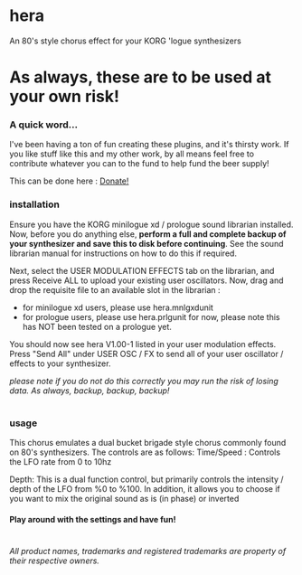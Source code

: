 # hera
An 80's style chorus effect for your KORG 'logue synthesizers


# As always, these are to be used at your own risk!

### A quick word...
I've been having a ton of fun creating these plugins, and it's thirsty work. If you like stuff like this and my other work, by all means feel free to contribute whatever you can to the fund to help fund the beer supply!

This can be done here :  [Donate!](https://www.paypal.com/cgi-bin/webscr?cmd=_s-xclick&hosted_button_id=MSTCVLXMG7Z5J&source=url)




### installation

Ensure you have the KORG minilogue xd / prologue sound librarian installed. Now, before you do anything else, **perform a full and complete backup of your synthesizer and save this to disk before continuing**. See the sound librarian manual for instructions on how to do this if required.

Next, select the USER MODULATION EFFECTS tab on the librarian, and press Receive ALL to upload your existing user oscillators. Now, drag and drop the requisite file to an available slot in the librarian :
 - for minilogue xd users, please use hera.mnlgxdunit
 - for prologue users, please use hera.prlgunit for now, please note this has NOT been tested on a prologue yet.

You should now see hera V1.00-1 listed in your user modulation effects. Press "Send All" under USER OSC / FX to send all of your user oscillator / effects to your synthesizer.

*please note if you do not do this correctly you may run the risk of losing data. As always, backup, backup, backup!*

#
### usage

This chorus emulates a dual bucket brigade style chorus commonly found on 80's synthesizers. The controls are as follows:
Time/Speed : Controls the LFO rate from 0 to 10hz

Depth: This is a dual function control, but primarily controls the intensity / depth of the LFO from %0 to %100. In addition, it allows you to choose if you want to mix the original sound as is (in phase) or inverted 


#### Play around with the settings and have fun!



#

 *All product names, trademarks and registered trademarks are property of their respective owners.*
